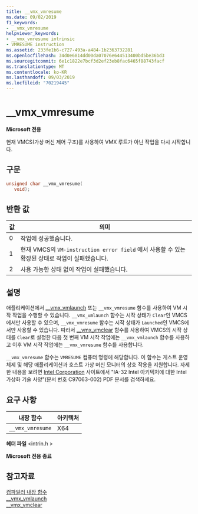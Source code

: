 ```yaml
---
title: __vmx_vmresume
ms.date: 09/02/2019
f1_keywords:
- __vmx_vmresume
helpviewer_keywords:
- __vmx_vmresume intrinsic
- VMRESUME instruction
ms.assetid: 233fe1b6-c727-493a-a484-1b2363732281
ms.openlocfilehash: 34d0e6814dd00da07076e644513400bd5be36bd3
ms.sourcegitcommit: 6e1c1822e7bcf3d2ef23eb8fac6465f88743facf
ms.translationtype: MT
ms.contentlocale: ko-KR
ms.lasthandoff: 09/03/2019
ms.locfileid: "70219445"
---
```

# <a name="__vmx_vmresume"></a>__vmx_vmresume

**Microsoft 전용**

현재 VMCS(가상 머신 제어 구조)를 사용하여 VMX 루트가 아닌 작업을 다시 시작합니다.

## <a name="syntax"></a>구문

```C
unsigned char __vmx_vmresume(
   void);
```

## <a name="return-value"></a>반환 값

|값|의미|
|-----------|-------------|
|0|작업에 성공했습니다.|
|1|현재 VMCS의 `VM-instruction error field` 에서 사용할 수 있는 확장된 상태로 작업이 실패했습니다.|
|2|사용 가능한 상태 없이 작업이 실패했습니다.|

## <a name="remarks"></a>설명

애플리케이션에서 [__vmx_vmlaunch](../intrinsics/vmx-vmlaunch.md) 또는 `__vmx_vmresume` 함수를 사용하여 VM 시작 작업을 수행할 수 있습니다. `__vmx_vmlaunch` 함수는 시작 상태가 `Clear`인 VMCS에서만 사용할 수 있으며, `__vmx_vmresume` 함수는 시작 상태가 `Launched`인 VMCS에서만 사용할 수 있습니다. 따라서 [__vmx_vmclear](../intrinsics/vmx-vmclear.md) 함수를 사용하여 VMCS의 시작 상태를 `Clear`로 설정한 다음 첫 번째 VM 시작 작업에는 `__vmx_vmlaunch` 함수를 사용하고 이후 VM 시작 작업에는 `__vmx_vmresume` 함수를 사용합니다.

`__vmx_vmresume` 함수는 `VMRESUME` 컴퓨터 명령에 해당합니다. 이 함수는 게스트 운영 체제 및 해당 애플리케이션과 호스트 가상 머신 모니터의 상호 작용을 지원합니다. 자세한 내용을 보려면 [Intel Corporation](https://software.intel.com/articles/intel-sdm) 사이트에서 "IA-32 Intel 아키텍처에 대한 Intel 가상화 기술 사양"(문서 번호 C97063-002) PDF 문서를 검색하세요.

## <a name="requirements"></a>요구 사항

|내장 함수|아키텍처|
|---------------|------------------|
|`__vmx_vmresume`|X64|

**헤더 파일** \<intrin.h >

**Microsoft 전용 종료**

## <a name="see-also"></a>참고자료

[컴파일러 내장 함수](../intrinsics/compiler-intrinsics.md)\
[__vmx_vmlaunch](../intrinsics/vmx-vmlaunch.md)\
[__vmx_vmclear](../intrinsics/vmx-vmclear.md)
